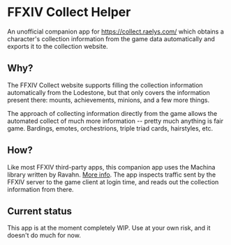 # FFXIV Collect Helper

An unofficial companion app for https://collect.raelys.com/ which obtains a
character's collection information from the game data automatically and exports
it to the collection website.

## Why?

The FFXIV Collect website supports filling the collection information
automatically from the Lodestone, but that only covers the information present
there: mounts, achievements, minions, and a few more things.

The approach of collecting information directly from the game allows the
automated collect of much more information -- pretty much anything is fair
game. Bardings, emotes, orchestrions, triple triad cards, hairstyles, etc.

## How?

Like most FFXIV third-party apps, this companion app uses the Machina library
written by Ravahn. [More info](https://github.com/ravahn/machina). The app
inspects traffic sent by the FFXIV server to the game client at login time,
and reads out the collection information from there.

## Current status

This app is at the moment completely WIP. Use at your own risk, and it doesn't
do much for now.
